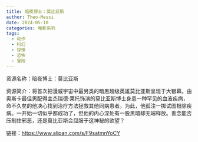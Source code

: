 ```yaml
---
title: 暗夜博士：莫比亚斯
author: Theo-Messi
date: 2024-05-10
categories: 电影系列
tags:
  - 动作
  - 科幻
  - 惊悚
  - 恐怖
  - 冒险
---
```


资源名称：暗夜博士：莫比亚斯

资源简介：将首次把漫威宇宙中最另类的暗黑超级英雄莫比亚斯呈现于大银幕。由奥斯卡最佳男配得主杰瑞德·莱托饰演的莫比亚斯博士身患一种罕见的血液疾病，命不久矣的他决心找到治疗方法拯救其他同病患者。为此，他孤注一掷试图根除疾病。一开始一切似乎都成功了，但他的内心深处有一股黑暗却无端释放。善念能否压制住邪恶，还是莫比亚斯会屈服于这神秘的欲望？

链接：https://www.alipan.com/s/F9satmnYoCY
